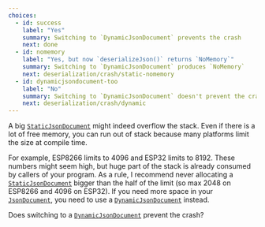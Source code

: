 ```yaml
---
choices:
  - id: success
    label: "Yes" 
    summary: Switching to `DynamicJsonDocument` prevents the crash
    next: done
  - id: nomemory
    label: "Yes, but now `deserializeJson()` returns `NoMemory`" 
    summary: Switching to `DynamicJsonDocument` produces `NoMemory`
    next: deserialization/crash/static-nomemory
  - id: dynamicjsondocument-too
    label: "No"
    summary: Switching to `DynamicJsonDocument` doesn't prevent the crash
    next: deserialization/crash/dynamic
---
```


A big [`StaticJsonDocument`](/v6/api/staticjsondocument/) might indeed overflow the stack.
Even if there is a lot of free memory, you can run out of stack because many platforms limit the size at compile time.

For example, ESP8266 limits to 4096 and ESP32 limits to 8192.
These numbers might seem high, but huge part of the stack is already consumed by callers of your program. As a rule, I recommend never allocating a [`StaticJsonDocument`](/v6/api/staticjsondocument/) bigger than the half of the limit (so max 2048 on ESP8266 and 4096 on ESP32). If you need more space in your [`JsonDocument`](/v6/api/jsondocument/), you need to use a [`DynamicJsonDocument`](/v6/api/dynamicjsondocument/) instead.

Does switching to a [`DynamicJsonDocument`](/v6/api/dynamicjsondocument/) prevent the crash?

